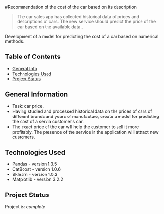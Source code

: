 #Recommendation of the cost of the car based on its description

> The car sales app has collected historical data of prices and descriptions of cars. The new service should predict the price of the car based on the available data..

Development of a model for predicting the cost of a car based on numerical methods.

## Table of Contents
* [General Info](#general-information)
* [Technologies Used](#technologies-used)
* [Project Status](#project-status)


## General Information
- Task: car price.
- Having studied and processed historical data on the prices of cars of different brands and years of manufacture, create a model for predicting the cost of a servia customer's car.
- The exact price of the car will help the customer to sell it more profitably. The presence of the service in the application will attract new customers.



## Technologies Used
- Pandas - version 1.3.5
- CatBoost - version 1.0.6
- Sklearn - version 1.0.2
- Matplotlib - version 3.2.2


## Project Status
Project is: _complete_ 
